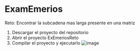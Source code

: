 # ExamEmerios
Reto: Encontrar la subcadena mas larga presente en una matriz
1. Descargar el proyecto del repositorio
2. Abrir el proyecto ExEmeriosReto
3. Compilar el proyecto y ejecutarlo
![image](https://user-images.githubusercontent.com/67515529/179919809-5cfb5998-310c-4aa7-816f-f4444ea4e49f.png)

